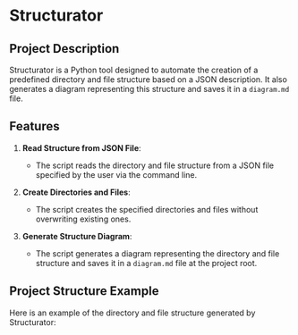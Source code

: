 # Structurator

## Project Description

Structurator is a Python tool designed to automate the creation of a predefined directory and file structure based on a JSON description. It also generates a diagram representing this structure and saves it in a `diagram.md` file.

## Features

1. **Read Structure from JSON File**:
   - The script reads the directory and file structure from a JSON file specified by the user via the command line.

2. **Create Directories and Files**:
   - The script creates the specified directories and files without overwriting existing ones.

3. **Generate Structure Diagram**:
   - The script generates a diagram representing the directory and file structure and saves it in a `diagram.md` file at the project root.

## Project Structure Example

Here is an example of the directory and file structure generated by Structurator:



